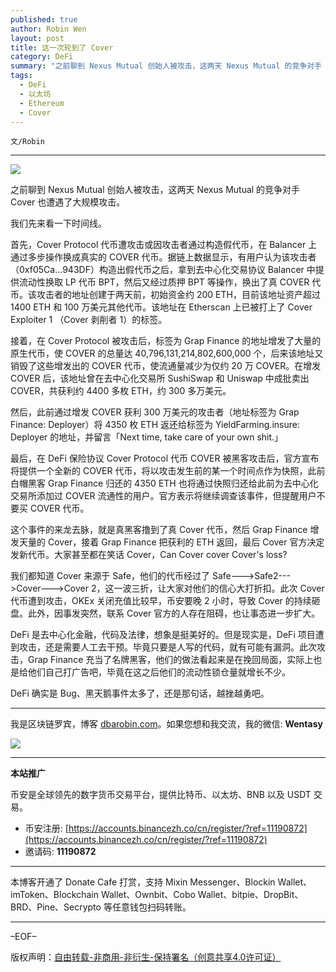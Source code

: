 ```yaml
---
published: true
author: Robin Wen
layout: post
title: 这一次轮到了 Cover
category: DeFi
summary: "之前聊到 Nexus Mutual 创始人被攻击，这两天 Nexus Mutual 的竞争对手 Cover 也遭遇了大规模攻击。我们先来看一下时间线。首先，Cover Protocol 代币遭攻击或因攻击者通过构造假代币，在 Balancer 上通过多步操作换成真实的 COVER 代币。据链上数据显示，有用户认为该攻击者（0xf05Ca...943DF）构造出假代币之后，拿到去中心化交易协议 Balancer 中提供流动性换取 LP 代币 BPT，然后又经过质押 BPT 等操作，换出了真 COVER 代币。该攻击者的地址创建于两天前，初始资金约 200 ETH，目前该地址资产超过 1400 ETH 和 100 万美元其他代币。该地址在 Etherscan 上已被打上了 Cover Exploiter 1 （Cover 剥削者 1）的标签。DeFi 确实是 Bug、黑天鹅事件太多了，还是那句话，越挫越勇吧。"
tags:
  - DeFi
  - 以太坊
  - Ethereum
  - Cover
---
```


`文/Robin`

***

![](https://cdn.dbarobin.com/yq8ijia.png)

之前聊到 Nexus Mutual 创始人被攻击，这两天 Nexus Mutual 的竞争对手 Cover 也遭遇了大规模攻击。

我们先来看一下时间线。

首先，Cover Protocol 代币遭攻击或因攻击者通过构造假代币，在 Balancer 上通过多步操作换成真实的 COVER 代币。据链上数据显示，有用户认为该攻击者（0xf05Ca...943DF）构造出假代币之后，拿到去中心化交易协议 Balancer 中提供流动性换取 LP 代币 BPT，然后又经过质押 BPT 等操作，换出了真 COVER 代币。该攻击者的地址创建于两天前，初始资金约 200 ETH，目前该地址资产超过 1400 ETH 和 100 万美元其他代币。该地址在 Etherscan 上已被打上了 Cover Exploiter 1 （Cover 剥削者 1）的标签。

接着，在 Cover Protocol 被攻击后，标签为 Grap Finance 的地址增发了大量的原生代币，使 COVER 的总量达 40,796,131,214,802,600,000 个，后来该地址又销毁了这些增发出的 COVER 代币，使流通量减少为仅约 20 万 COVER。在增发 COVER 后，该地址曾在去中心化交易所 SushiSwap 和 Uniswap 中成批卖出 COVER，共获利约 4400 多枚 ETH，约 300 多万美元。

然后，此前通过增发 COVER 获利 300 万美元的攻击者（地址标签为 Grap Finance: Deployer）将 4350 枚 ETH 返还给标签为 YieldFarming.insure: Deployer 的地址，并留言「Next time, take care of your own shit.」

最后，在 DeFi 保险协议 Cover Protocol 代币 COVER 被黑客攻击后，官方宣布将提供一个全新的 COVER 代币，将以攻击发生前的某一个时间点作为快照，此前白帽黑客 Grap Finance 归还的 4350 ETH 也将通过快照归还给此前为去中心化交易所添加过 COVER 流通性的用户。官方表示将继续调查该事件，但提醒用户不要买 COVER 代币。

这个事件的来龙去脉，就是真黑客撸到了真 Cover 代币，然后 Grap Finance 增发天量的 Cover，接着 Grap Finance 把获利的 ETH 返回，最后 Cover 官方决定发新代币。大家甚至都在笑话 Cover，Can Cover cover Cover's loss?

我们都知道 Cover 来源于 Safe，他们的代币经过了 Safe--->Safe2--->Cover--->Cover 2，这一波三折，让大家对他们的信心大打折扣。此次 Cover 代币遭到攻击，OKEx 关闭充值比较早，币安要晚 2 小时，导致 Cover 的持续砸盘。此外，因事发突然，联系 Cover 官方的人存在阻碍，也让事态进一步扩大。

DeFi 是去中心化金融，代码及法律，想象是挺美好的。但是现实是，DeFi 项目遭到攻击，还是需要人工去干预。毕竟只要是人写的代码，就有可能有漏洞。此次攻击，Grap Finance 充当了名牌黑客，他们的做法看起来是在挽回局面，实际上也是给他们自己打广告吧，毕竟在这之后他们的流动性锁仓量就增长不少。

DeFi 确实是 Bug、黑天鹅事件太多了，还是那句话，越挫越勇吧。

***

我是区块链罗宾，博客 [dbarobin.com](https://dbarobin.com/)。如果您想和我交流，我的微信: **Wentasy**

![](https://cdn.dbarobin.com/v4yywe2.png)

***

**本站推广**

币安是全球领先的数字货币交易平台，提供比特币、以太坊、BNB 以及 USDT 交易。

* 币安注册: [https://accounts.binancezh.co/cn/register/?ref=11190872](https://accounts.binancezh.co/cn/register/?ref=11190872)
* 邀请码: **11190872**

***

本博客开通了 Donate Cafe 打赏，支持 Mixin Messenger、Blockin Wallet、imToken、Blockchain Wallet、Ownbit、Cobo Wallet、bitpie、DropBit、BRD、Pine、Secrypto 等任意钱包扫码转账。

<center>
    <div class="--donate-button"
         data-button-id="f8b9df0d-af9a-460d-8258-d3f435445075"
    ></div>
</center>

***

–EOF–

版权声明：[自由转载-非商用-非衍生-保持署名（创意共享4.0许可证）](http://creativecommons.org/licenses/by-nc-nd/4.0/deed.zh)